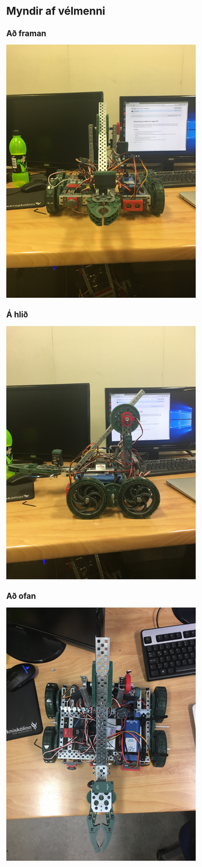# Myndir af vélmenni

## Að framan

![Robot (front view)](img/front.jpg)

## Á hlið

![Robot (side view)](img/side.jpg)

## Að ofan

![Robot (top view)](img/top.jpg)
